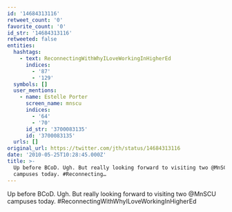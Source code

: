 ```yaml
---
id: '14684313116'
retweet_count: '0'
favorite_count: '0'
id_str: '14684313116'
retweeted: false
entities:
  hashtags:
    - text: ReconnectingWithWhyILoveWorkingInHigherEd
      indices:
        - '87'
        - '129'
  symbols: []
  user_mentions:
    - name: Estelle Porter
      screen_name: mnscu
      indices:
        - '64'
        - '70'
      id_str: '3700083135'
      id: '3700083135'
  urls: []
original_url: https://twitter.com/jth/status/14684313116
date: '2010-05-25T10:28:45.000Z'
title: >-
  Up before BCoD. Ugh. But really looking forward to visiting two @MnSCU
  campuses today. #Reconnecting…
---
```


Up before BCoD. Ugh. But really looking forward to visiting two @MnSCU campuses today. #ReconnectingWithWhyILoveWorkingInHigherEd